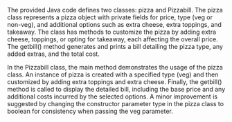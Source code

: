  
The provided Java code defines two classes: pizza and Pizzabill. The pizza class represents a pizza object with private fields for price, type (veg or non-veg), and additional options such as extra cheese, extra toppings, and takeaway. The class has methods to customize the pizza by adding extra cheese, toppings, or opting for takeaway, each affecting the overall price. The getbill() method generates and prints a bill detailing the pizza type, any added extras, and the total cost.

In the Pizzabill class, the main method demonstrates the usage of the pizza class. An instance of pizza is created with a specified type (veg) and then customized by adding extra toppings and extra cheese. Finally, the getbill() method is called to display the detailed bill, including the base price and any additional costs incurred by the selected options. A minor improvement is suggested by changing the constructor parameter type in the pizza class to boolean for consistency when passing the veg parameter.
